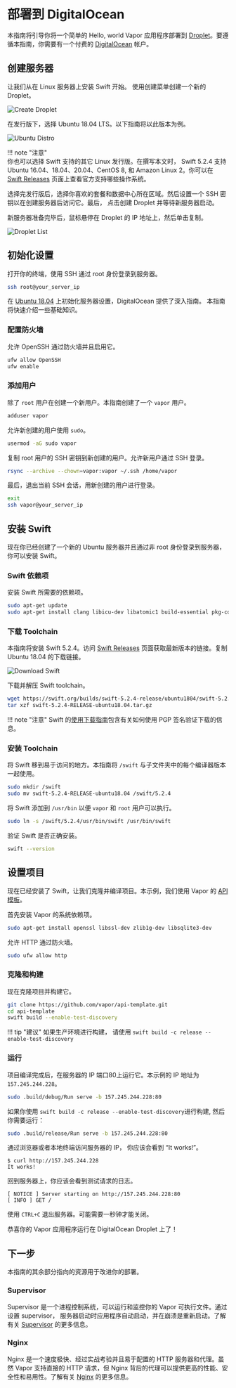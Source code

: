 # 部署到 DigitalOcean

本指南将引导你将一个简单的 Hello, world Vapor 应用程序部署到 [Droplet](https://www.digitalocean.com/products/droplets/)。要遵循本指南，你需要有一个付费的 [DigitalOcean](https://www.digitalocean.com) 帐户。

## 创建服务器

让我们从在 Linux 服务器上安装 Swift 开始。 使用创建菜单创建一个新的 Droplet。

![Create Droplet](../images/digital-ocean-create-droplet.png)

在发行版下，选择 Ubuntu 18.04 LTS。以下指南将以此版本为例。

![Ubuntu Distro](../images/digital-ocean-distributions-ubuntu-18.png)

!!! note "注意"  
	你也可以选择 Swift 支持的其它 Linux 发行版。在撰写本文时， Swift 5.2.4 支持 Ubuntu 16.04、18.04、20.04、CentOS 8, 和 Amazon Linux 2。你可以在 [Swift Releases](https://swift.org/download/#releases) 页面上查看官方支持哪些操作系统。

选择完发行版后，选择你喜欢的套餐和数据中心所在区域。然后设置一个 SSH 密钥以在创建服务器后访问它。最后， 点击创建 Droplet 并等待新服务器启动。

新服务器准备完毕后，鼠标悬停在 Droplet 的 IP 地址上，然后单击复制。

![Droplet List](../images/digital-ocean-droplet-list.png)

## 初始化设置

打开你的终端，使用 SSH 通过 root 身份登录到服务器。

```sh
ssh root@your_server_ip
```

在 [Ubuntu 18.04](https://www.digitalocean.com/community/tutorials/initial-server-setup-with-ubuntu-18-04) 上初始化服务器设置，DigitalOcean 提供了深入指南。 本指南将快速介绍一些基础知识。

### 配置防火墙

允许 OpenSSH 通过防火墙并且启用它。

```sh
ufw allow OpenSSH
ufw enable
```

### 添加用户

除了 `root` 用户在创建一个新用户。本指南创建了一个 `vapor` 用户。

```sh
adduser vapor
```

允许新创建的用户使用 `sudo`。

```sh
usermod -aG sudo vapor
```

复制 root 用户的 SSH 密钥到新创建的用户。允许新用户通过 SSH 登录。

```sh
rsync --archive --chown=vapor:vapor ~/.ssh /home/vapor
```

最后，退出当前 SSH 会话，用新创建的用户进行登录。

```sh
exit
ssh vapor@your_server_ip
```

## 安装 Swift

现在你已经创建了一个新的 Ubuntu 服务器并且通过非 root 身份登录到服务器，你可以安装 Swift。 

### Swift 依赖项

安装 Swift 所需要的依赖项。

```sh
sudo apt-get update
sudo apt-get install clang libicu-dev libatomic1 build-essential pkg-config
```

### 下载 Toolchain

本指南将安装 Swift 5.2.4。访问 [Swift Releases](https://swift.org/download/#releases) 页面获取最新版本的链接。复制 Ubuntu 18.04 的下载链接。

![Download Swift](../images/swift-download-ubuntu-18-copy-link.png)

下载并解压 Swift toolchain。

```sh
wget https://swift.org/builds/swift-5.2.4-release/ubuntu1804/swift-5.2.4-RELEASE/swift-5.2.4-RELEASE-ubuntu18.04.tar.gz
tar xzf swift-5.2.4-RELEASE-ubuntu18.04.tar.gz
```

!!! note "注意" 
	Swift 的[使用下载指南](https://swift.org/download/#using-downloads)包含有关如何使用 PGP 签名验证下载的信息。

### 安装 Toolchain

将 Swift 移到易于访问的地方。本指南将 `/swift` 与子文件夹中的每个编译器版本一起使用。

```sh
sudo mkdir /swift
sudo mv swift-5.2.4-RELEASE-ubuntu18.04 /swift/5.2.4
```

将 Swift 添加到 `/usr/bin` 以便 `vapor` 和 `root` 用户可以执行。

```sh
sudo ln -s /swift/5.2.4/usr/bin/swift /usr/bin/swift
```

验证 Swift 是否正确安装。

```sh
swift --version
```

## 设置项目

现在已经安装了 Swift，让我们克隆并编译项目。本示例，我们使用 Vapor 的 [API 模板](https://github.com/vapor/api-template/)。

首先安装 Vapor 的系统依赖项。

```sh
sudo apt-get install openssl libssl-dev zlib1g-dev libsqlite3-dev
```

允许 HTTP 通过防火墙。

```sh
sudo ufw allow http
```

### 克隆和构建

现在克隆项目并构建它。

```sh
git clone https://github.com/vapor/api-template.git
cd api-template
swift build --enable-test-discovery
```

!!! tip "建议" 
	如果生产环境进行构建， 请使用 `swift build -c release --enable-test-discovery`

### 运行

项目编译完成后，在服务器的 IP 端口80上运行它。本示例的 IP 地址为 `157.245.244.228`。

```sh
sudo .build/debug/Run serve -b 157.245.244.228:80
```

如果你使用 `swift build -c release --enable-test-discovery`进行构建, 然后你需要运行：
```sh
sudo .build/release/Run serve -b 157.245.244.228:80
```

通过浏览器或者本地终端访问服务器的 IP， 你应该会看到 “It works!”。

```
$ curl http://157.245.244.228
It works!
```

回到服务器上，你应该会看到测试请求的日志。

```
[ NOTICE ] Server starting on http://157.245.244.228:80
[ INFO ] GET /
```

使用 `CTRL+C` 退出服务器。可能需要一秒钟才能关闭。

恭喜你的 Vapor 应用程序运行在 DigitalOcean Droplet 上了！

## 下一步

本指南的其余部分指向的资源用于改进你的部署。

### Supervisor

Supervisor 是一个进程控制系统，可以运行和监控你的 Vapor 可执行文件。通过设置 supervisor， 服务器启动时应用程序自动启动，并在崩溃是重新启动。了解有关 [Supervisor](../deploy/supervisor.md) 的更多信息。

### Nginx

Nginx 是一个速度极快、经过实战考验并且易于配置的 HTTP 服务器和代理。虽然 Vapor 支持直接的 HTTP 请求，但 Nginx 背后的代理可以提供更高的性能、安全性和易用性。了解有关 [Nginx](../deploy/nginx.md) 的更多信息。

